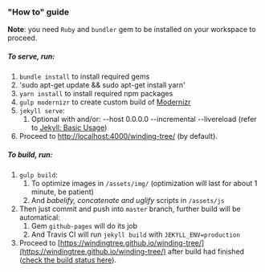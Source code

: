 ### "How to" guide
**Note**: you need `Ruby` and `bundler` gem to be installed on your workspace to proceed.

##### To serve, run:
1. `bundle install` to install required gems
2. 'sudo apt-get update && sudo apt-get install yarn'
3. `yarn install` to install required npm packages
4. `gulp modernizr` to create custom build of [Modernizr](https://modernizr.com/)
5. `jekyll serve`:
    1. Optional with and/or: --host 0.0.0.0 --incremental --livereload (refer to [Jekyll: Basic Usage](https://jekyllrb.com/docs/usage/))
6. Proceed to [http://localhost:4000/winding-tree/](http://localhost:4000/winding-tree/) (by default).
    
##### To build, run:
1. `gulp build`:
    1. To optimize images in `/assets/img/` (optimization will last for about 1 minute, be patient)
    2. And *babelify, concatenate and uglify* scripts in `/assets/js` 
2. Then just commit and push into `master` branch, further build will be automatical:
    1. Gem `github-pages` will do its job 
    2. And Travis CI will run `jekyll build` with `JEKYLL_ENV=production`
3. Proceed to [https://windingtree.github.io/winding-tree/](https://windingtree.github.io/winding-tree/) after build had finished ([check the build status here](https://github.com/windingtree/winding-tree/commits/master)).
    
